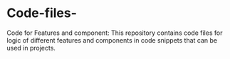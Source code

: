 # Code-files-
Code for Features and component: This repository contains code files for logic of different features and components in code snippets that can be used in projects.
